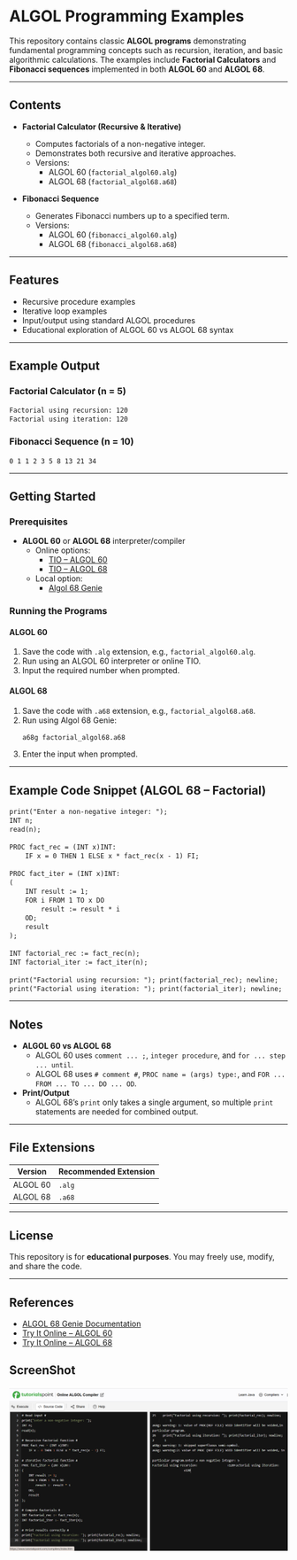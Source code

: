 # ALGOL Programming Examples

This repository contains classic **ALGOL programs** demonstrating fundamental programming concepts such as recursion, iteration, and basic algorithmic calculations. The examples include **Factorial Calculators** and **Fibonacci sequences** implemented in both **ALGOL 60** and **ALGOL 68**.

---

## Contents

- **Factorial Calculator (Recursive & Iterative)**
  - Computes factorials of a non-negative integer.
  - Demonstrates both recursive and iterative approaches.
  - Versions:
    - ALGOL 60 (`factorial_algol60.alg`)
    - ALGOL 68 (`factorial_algol68.a68`)

- **Fibonacci Sequence**
  - Generates Fibonacci numbers up to a specified term.
  - Versions:
    - ALGOL 60 (`fibonacci_algol60.alg`)
    - ALGOL 68 (`fibonacci_algol68.a68`)

---

## Features

- Recursive procedure examples
- Iterative loop examples
- Input/output using standard ALGOL procedures
- Educational exploration of ALGOL 60 vs ALGOL 68 syntax

---

## Example Output

### Factorial Calculator (n = 5)

```
Factorial using recursion: 120
Factorial using iteration: 120
```

### Fibonacci Sequence (n = 10)

```
0 1 1 2 3 5 8 13 21 34
```

---

## Getting Started

### Prerequisites

- **ALGOL 60** or **ALGOL 68** interpreter/compiler
  - Online options:
    - [TIO – ALGOL 60](https://tio.run/#algol60)
    - [TIO – ALGOL 68](https://tio.run/)
  - Local option:
    - [Algol 68 Genie](https://jmvdveer.github.io/algol68toc/)

### Running the Programs

#### ALGOL 60

1. Save the code with `.alg` extension, e.g., `factorial_algol60.alg`.
2. Run using an ALGOL 60 interpreter or online TIO.
3. Input the required number when prompted.

#### ALGOL 68

1. Save the code with `.a68` extension, e.g., `factorial_algol68.a68`.
2. Run using Algol 68 Genie:
   ```bash
   a68g factorial_algol68.a68
   ```
3. Enter the input when prompted.

---

## Example Code Snippet (ALGOL 68 – Factorial)

```algol
print("Enter a non-negative integer: ");
INT n;
read(n);

PROC fact_rec = (INT x)INT:
    IF x = 0 THEN 1 ELSE x * fact_rec(x - 1) FI;

PROC fact_iter = (INT x)INT:
(
    INT result := 1;
    FOR i FROM 1 TO x DO
        result := result * i
    OD;
    result
);

INT factorial_rec := fact_rec(n);
INT factorial_iter := fact_iter(n);

print("Factorial using recursion: "); print(factorial_rec); newline;
print("Factorial using iteration: "); print(factorial_iter); newline;
```

---

## Notes

- **ALGOL 60 vs ALGOL 68**
  - ALGOL 60 uses `comment ... ;`, `integer procedure`, and `for ... step ... until`.
  - ALGOL 68 uses `# comment #`, `PROC name = (args) type:`, and `FOR ... FROM ... TO ... DO ... OD`.
- **Print/Output**
  - ALGOL 68’s `print` only takes a single argument, so multiple `print` statements are needed for combined output.

---

## File Extensions

| Version    | Recommended Extension |
|------------|---------------------|
| ALGOL 60   | `.alg`              |
| ALGOL 68   | `.a68`              |

---

## License

This repository is for **educational purposes**. You may freely use, modify, and share the code.

---

## References

- [ALGOL 68 Genie Documentation](https://jmvdveer.github.io/algol68toc/)  
- [Try It Online – ALGOL 60](https://tio.run/#algol60)  
- [Try It Online – ALGOL 68](https://tio.run/)


## ScreenShot

![Screenshot](screenshot.png)
